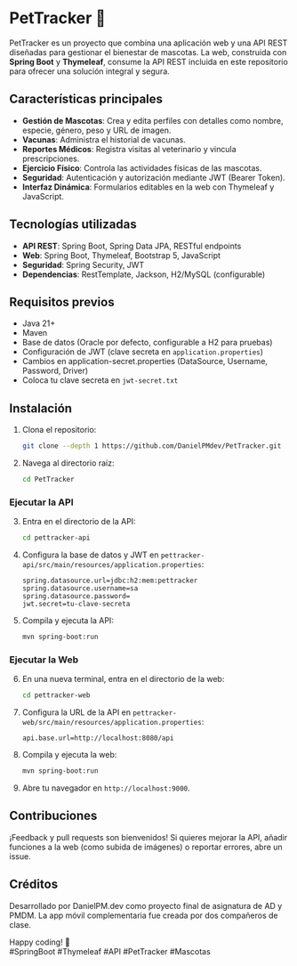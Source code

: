 # PetTracker 🐾

PetTracker es un proyecto que combina una aplicación web y una API REST diseñadas para gestionar el bienestar de mascotas. La web, construida con **Spring Boot** y **Thymeleaf**, consume la API REST incluida en este repositorio para ofrecer una solución integral y segura.

## Características principales
- **Gestión de Mascotas**: Crea y edita perfiles con detalles como nombre, especie, género, peso y URL de imagen.
- **Vacunas**: Administra el historial de vacunas.
- **Reportes Médicos**: Registra visitas al veterinario y vincula prescripciones.
- **Ejercicio Físico**: Controla las actividades físicas de las mascotas.
- **Seguridad**: Autenticación y autorización mediante JWT (Bearer Token).
- **Interfaz Dinámica**: Formularios editables en la web con Thymeleaf y JavaScript.

## Tecnologías utilizadas
- **API REST**: Spring Boot, Spring Data JPA, RESTful endpoints
- **Web**: Spring Boot, Thymeleaf, Bootstrap 5, JavaScript
- **Seguridad**: Spring Security, JWT
- **Dependencias**: RestTemplate, Jackson, H2/MySQL (configurable)

## Requisitos previos
- Java 21+
- Maven
- Base de datos (Oracle por defecto, configurable a H2 para pruebas)
- Configuración de JWT (clave secreta en `application.properties`)
- Cambios en application-secret.properties (DataSource, Username, Password, Driver)
- Coloca tu clave secreta en `jwt-secret.txt`

## Instalación
1. Clona el repositorio:
   ```bash
   git clone --depth 1 https://github.com/DanielPMdev/PetTracker.git
   ```
2. Navega al directorio raíz:
   ```bash
   cd PetTracker
   ```

### Ejecutar la API
3. Entra en el directorio de la API:
   ```bash
   cd pettracker-api
   ```
4. Configura la base de datos y JWT en `pettracker-api/src/main/resources/application.properties`:
   ```properties
   spring.datasource.url=jdbc:h2:mem:pettracker
   spring.datasource.username=sa
   spring.datasource.password=
   jwt.secret=tu-clave-secreta
   ```
5. Compila y ejecuta la API:
   ```bash
   mvn spring-boot:run
   ```

### Ejecutar la Web
6. En una nueva terminal, entra en el directorio de la web:
   ```bash
   cd pettracker-web
   ```
7. Configura la URL de la API en `pettracker-web/src/main/resources/application.properties`:
   ```properties
   api.base.url=http://localhost:8080/api
   ```
8. Compila y ejecuta la web:
   ```bash
   mvn spring-boot:run
   ```
9. Abre tu navegador en `http://localhost:9000`.

## Contribuciones
¡Feedback y pull requests son bienvenidos! Si quieres mejorar la API, añadir funciones a la web (como subida de imágenes) o reportar errores, abre un issue.

## Créditos
Desarrollado por DanielPM.dev como proyecto final de asignatura de AD y PMDM. La app móvil complementaria fue creada por dos compañeros de clase.

Happy coding! 🚀  
#SpringBoot #Thymeleaf #API #PetTracker #Mascotas
```
